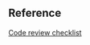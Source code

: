 <!-- List of links to issues which will be closed by this PR. Uncomment this section if relevant.
## Issues

Closes https://example.org/issues/1, https://example.org/issues/2.
-->

<!-- List of issues which had to be resolved or worked around to get through this work. Uncomment this section if relevant.
## Challenges

- [X doesn't support Y](https://example.org/issues/1)
-->

## Reference

[Code review checklist](/linz/geostore/blob/master/CODING.md#Code-review-checklist)
